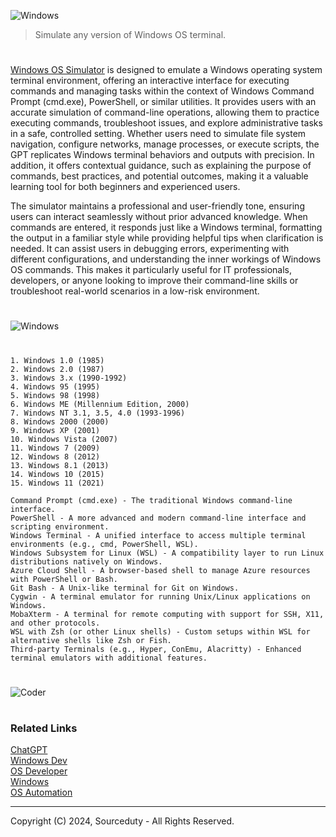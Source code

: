 ![Windows](https://github.com/user-attachments/assets/68216e5f-f779-49ea-a434-8f054b2b94b6)

> Simulate any version of Windows OS terminal.
#

[Windows OS Simulator](https://chatgpt.com/g/g-673e3dcc90308191b183a0a0f2f97635-windows-os-simulator) is designed to emulate a Windows operating system terminal environment, offering an interactive interface for executing commands and managing tasks within the context of Windows Command Prompt (cmd.exe), PowerShell, or similar utilities. It provides users with an accurate simulation of command-line operations, allowing them to practice executing commands, troubleshoot issues, and explore administrative tasks in a safe, controlled setting. Whether users need to simulate file system navigation, configure networks, manage processes, or execute scripts, the GPT replicates Windows terminal behaviors and outputs with precision. In addition, it offers contextual guidance, such as explaining the purpose of commands, best practices, and potential outcomes, making it a valuable learning tool for both beginners and experienced users.

The simulator maintains a professional and user-friendly tone, ensuring users can interact seamlessly without prior advanced knowledge. When commands are entered, it responds just like a Windows terminal, formatting the output in a familiar style while providing helpful tips when clarification is needed. It can assist users in debugging errors, experimenting with different configurations, and understanding the inner workings of Windows OS commands. This makes it particularly useful for IT professionals, developers, or anyone looking to improve their command-line skills or troubleshoot real-world scenarios in a low-risk environment.

#
![Windows](https://github.com/user-attachments/assets/a0362a1e-dbe0-415c-8570-60f07cd51bd3)
#

```
1. Windows 1.0 (1985)
2. Windows 2.0 (1987)
3. Windows 3.x (1990-1992)
4. Windows 95 (1995)
5. Windows 98 (1998)
6. Windows ME (Millennium Edition, 2000)
7. Windows NT 3.1, 3.5, 4.0 (1993-1996)
8. Windows 2000 (2000)
9. Windows XP (2001)
10. Windows Vista (2007)
11. Windows 7 (2009)
12. Windows 8 (2012)
13. Windows 8.1 (2013)
14. Windows 10 (2015)
15. Windows 11 (2021)
```
```
Command Prompt (cmd.exe) - The traditional Windows command-line interface.
PowerShell - A more advanced and modern command-line interface and scripting environment.
Windows Terminal - A unified interface to access multiple terminal environments (e.g., cmd, PowerShell, WSL).
Windows Subsystem for Linux (WSL) - A compatibility layer to run Linux distributions natively on Windows.
Azure Cloud Shell - A browser-based shell to manage Azure resources with PowerShell or Bash.
Git Bash - A Unix-like terminal for Git on Windows.
Cygwin - A terminal emulator for running Unix/Linux applications on Windows.
MobaXterm - A terminal for remote computing with support for SSH, X11, and other protocols.
WSL with Zsh (or other Linux shells) - Custom setups within WSL for alternative shells like Zsh or Fish.
Third-party Terminals (e.g., Hyper, ConEmu, Alacritty) - Enhanced terminal emulators with additional features.
```
#
![Coder](https://github.com/user-attachments/assets/af7ba0d6-6801-4f49-af03-134bc8db1760)

#
### Related Links

[ChatGPT](https://github.com/sourceduty/ChatGPT)
<br>
[Windows Dev](https://github.com/sourceduty/Windows_Dev)
<br>
[OS Developer](https://github.com/sourceduty/OS_Developer)
<br>
[Windows](https://github.com/sourceduty/Windows)
<br>
[OS Automation](https://github.com/sourceduty/OS_Automation)

***
Copyright (C) 2024, Sourceduty - All Rights Reserved.
